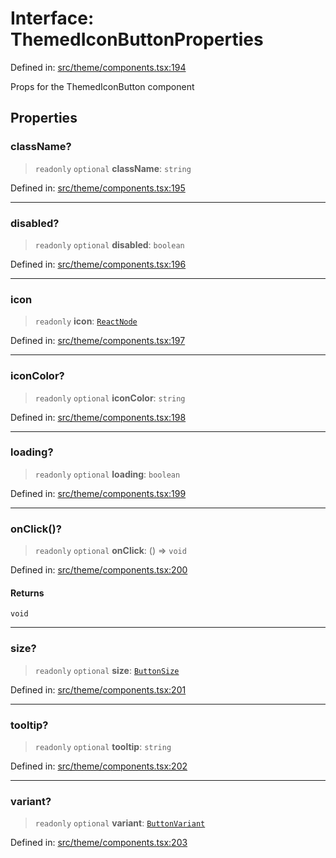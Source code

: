 # Interface: ThemedIconButtonProperties

Defined in: [src/theme/components.tsx:194](https://github.com/Nick2bad4u/Uptime-Watcher/blob/dca5483e793478722cd3e6e125cafcec5fc771f0/src/theme/components.tsx#L194)

Props for the ThemedIconButton component

## Properties

### className?

> `readonly` `optional` **className**: `string`

Defined in: [src/theme/components.tsx:195](https://github.com/Nick2bad4u/Uptime-Watcher/blob/dca5483e793478722cd3e6e125cafcec5fc771f0/src/theme/components.tsx#L195)

***

### disabled?

> `readonly` `optional` **disabled**: `boolean`

Defined in: [src/theme/components.tsx:196](https://github.com/Nick2bad4u/Uptime-Watcher/blob/dca5483e793478722cd3e6e125cafcec5fc771f0/src/theme/components.tsx#L196)

***

### icon

> `readonly` **icon**: [`ReactNode`](https://github.com/DefinitelyTyped/DefinitelyTyped/blob/1a60e1b9a9062ff9c48c681ca3d8b6f717b616b9/types/react/index.d.ts#L427)

Defined in: [src/theme/components.tsx:197](https://github.com/Nick2bad4u/Uptime-Watcher/blob/dca5483e793478722cd3e6e125cafcec5fc771f0/src/theme/components.tsx#L197)

***

### iconColor?

> `readonly` `optional` **iconColor**: `string`

Defined in: [src/theme/components.tsx:198](https://github.com/Nick2bad4u/Uptime-Watcher/blob/dca5483e793478722cd3e6e125cafcec5fc771f0/src/theme/components.tsx#L198)

***

### loading?

> `readonly` `optional` **loading**: `boolean`

Defined in: [src/theme/components.tsx:199](https://github.com/Nick2bad4u/Uptime-Watcher/blob/dca5483e793478722cd3e6e125cafcec5fc771f0/src/theme/components.tsx#L199)

***

### onClick()?

> `readonly` `optional` **onClick**: () => `void`

Defined in: [src/theme/components.tsx:200](https://github.com/Nick2bad4u/Uptime-Watcher/blob/dca5483e793478722cd3e6e125cafcec5fc771f0/src/theme/components.tsx#L200)

#### Returns

`void`

***

### size?

> `readonly` `optional` **size**: [`ButtonSize`](../type-aliases/ButtonSize.md)

Defined in: [src/theme/components.tsx:201](https://github.com/Nick2bad4u/Uptime-Watcher/blob/dca5483e793478722cd3e6e125cafcec5fc771f0/src/theme/components.tsx#L201)

***

### tooltip?

> `readonly` `optional` **tooltip**: `string`

Defined in: [src/theme/components.tsx:202](https://github.com/Nick2bad4u/Uptime-Watcher/blob/dca5483e793478722cd3e6e125cafcec5fc771f0/src/theme/components.tsx#L202)

***

### variant?

> `readonly` `optional` **variant**: [`ButtonVariant`](../type-aliases/ButtonVariant.md)

Defined in: [src/theme/components.tsx:203](https://github.com/Nick2bad4u/Uptime-Watcher/blob/dca5483e793478722cd3e6e125cafcec5fc771f0/src/theme/components.tsx#L203)
